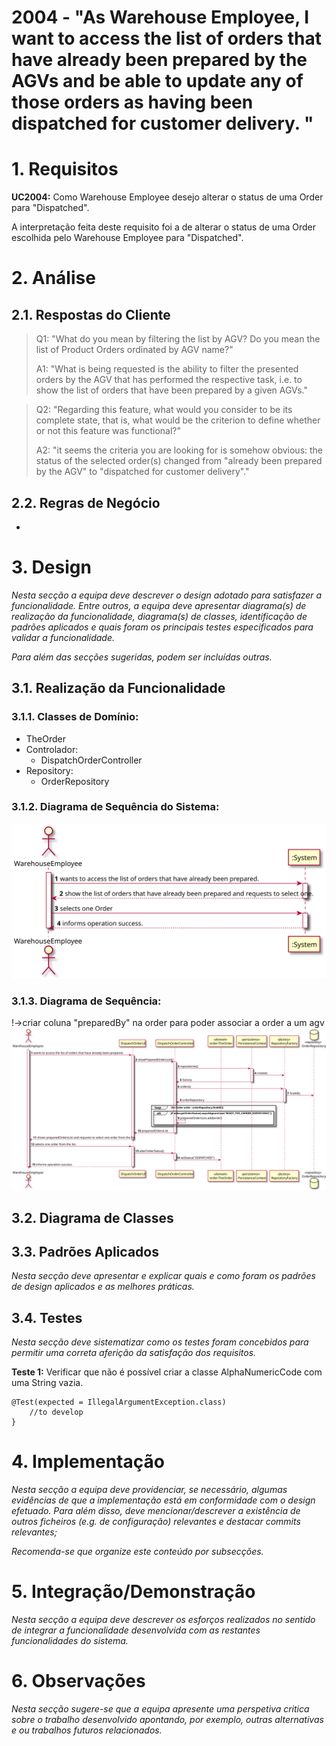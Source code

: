 # 2004 - "As Warehouse Employee, I want to access the list of orders that have already been prepared by the AGVs and be able to update any of those orders as having been dispatched for customer delivery. "



# 1. Requisitos


**UC2004:** Como Warehouse Employee desejo alterar o status de uma Order para "Dispatched".

A interpretação feita deste requisito foi a de alterar o status de uma Order escolhida pelo Warehouse Employee para "Dispatched".

# 2. Análise

## 2.1. Respostas do Cliente

>Q1: "What do you mean by filtering the list by AGV? Do you mean the list of Product Orders ordinated by AGV name?"
>
>A1: "What is being requested is the ability to filter the presented orders by the AGV that has performed the respective task, i.e. to show the list of orders that have been prepared by a given AGVs."

>Q2: "Regarding this feature, what would you consider to be its complete state, that is, what would be the criterion to define whether or not this feature was functional?"
>
>A2: "it seems the criteria you are looking for is somehow obvious: the status of the selected order(s) changed from "already been prepared by the AGV" to "dispatched for customer delivery"."

 
## 2.2. Regras de Negócio

* 

# 3. Design

*Nesta secção a equipa deve descrever o design adotado para satisfazer a funcionalidade. Entre outros, a equipa deve apresentar diagrama(s) de realização da funcionalidade, diagrama(s) de classes, identificação de padrões aplicados e quais foram os principais testes especificados para validar a funcionalidade.*

*Para além das secções sugeridas, podem ser incluídas outras.*


## 3.1. Realização da Funcionalidade


### 3.1.1. Classes de Domínio:

* TheOrder
* Controlador:
  * DispatchOrderController
* Repository:
  * OrderRepository


### 3.1.2. Diagrama de Sequência do Sistema:

![US_2004_SSD](SSD_GetPreparedOrders.svg)


### 3.1.3. Diagrama de Sequência:

!->criar coluna "preparedBy" na order para poder associar a order a um agv
![US_2004_SD](SD_GetPreparedOrders.svg)



## 3.2. Diagrama de Classes




## 3.3. Padrões Aplicados

*Nesta secção deve apresentar e explicar quais e como foram os padrões de design aplicados e as melhores práticas.*

## 3.4. Testes
*Nesta secção deve sistematizar como os testes foram concebidos para permitir uma correta aferição da satisfação dos requisitos.*

**Teste 1:** Verificar que não é possível criar a classe AlphaNumericCode com uma String vazia.

	@Test(expected = IllegalArgumentException.class)
        //to develop
    }


# 4. Implementação

*Nesta secção a equipa deve providenciar, se necessário, algumas evidências de que a implementação está em conformidade com o design efetuado. Para além disso, deve mencionar/descrever a existência de outros ficheiros (e.g. de configuração) relevantes e destacar commits relevantes;*

*Recomenda-se que organize este conteúdo por subsecções.*

# 5. Integração/Demonstração

*Nesta secção a equipa deve descrever os esforços realizados no sentido de integrar a funcionalidade desenvolvida com as restantes funcionalidades do sistema.*

# 6. Observações

*Nesta secção sugere-se que a equipa apresente uma perspetiva critica sobre o trabalho desenvolvido apontando, por exemplo, outras alternativas e ou trabalhos futuros relacionados.*



